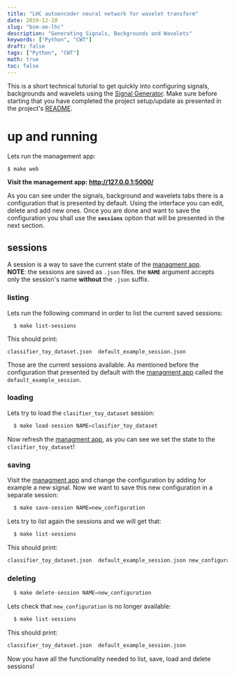```yaml
---
title: "LHC autoencoder neural network for wavelet transform"
date: 2019-12-10
slug: "bsm-ae-lhc"
description: "Generating Signals, Backgrounds and Wavelets"
keywords: ["Python", "CWT"]
draft: false
tags: ["Python", "CWT"]
math: true
toc: false
---
```


This is a short technical tutorial to get quickly into configuring signals, backgrounds and wavelets
using the [Signal Generator](https://github.com/karopastal/signal_generator). Make sure before starting 
that you have completed the project setup/update as presented in the project's [README](https://github.com/karopastal/signal_generator/blob/master/README.md).

# up and running

Lets run the management app: 

```bash
$ make web
```

**Visit the management app: http://127.0.0.1:5000/**

As you can see under the signals, background and wavelets tabs there is a configuration that is presented by default. Using the 
interface you can edit, delete and add new ones. Once you are done and want to save the configuration you shall use the **`sessions`**
option that will be presented in the next section.

## sessions
A session is a way to save the current state of the [managment app](http://127.0.0.1:5000/). <br/>
**NOTE**: the sessions are saved as `.json` files. the **`NAME`** argument accepts only the session's name **without** the `.json` suffix.

### listing
Lets run the following command in order to list the current saved sessions:
```shell script
  $ make list-sessions
```
This should print:

```shell script
classifier_toy_dataset.json  default_example_session.json
```

Those are the current sessions available. As mentioned before the configuration that presented by default with the
[managment app](http://127.0.0.1:5000/) called the `default_example_session`.

### loading
Lets try to load the `clasifier_toy_dataset` session:

```s
  $ make load-session NAME=clasifier_toy_dataset
```

Now refresh the [managment app](http://127.0.0.1:5000/), as you can see we set the state to the `clasifier_toy_dataset`!

### saving

Visit the [managment app](http://127.0.0.1:5000/) and change the configuration by adding for example a new signal.
Now we want to save this new configuration in a separate session:

```bash
  $ make save-session NAME=new_configuration
```

Lets try to list again the sessions and we will get that:

```s
  $ make list-sessions
```

This should print:

```s
classifier_toy_dataset.json  default_example_session.json new_configuration.json
```

### deleting

```s
  $ make delete-session NAME=new_configuration
```

Lets check that `new_configuration` is no longer available:

```s
  $ make list-sessions
```

This should print:

```s
classifier_toy_dataset.json  default_example_session.json
```

Now you have all the functionality needed to list, save, load and delete sessions!